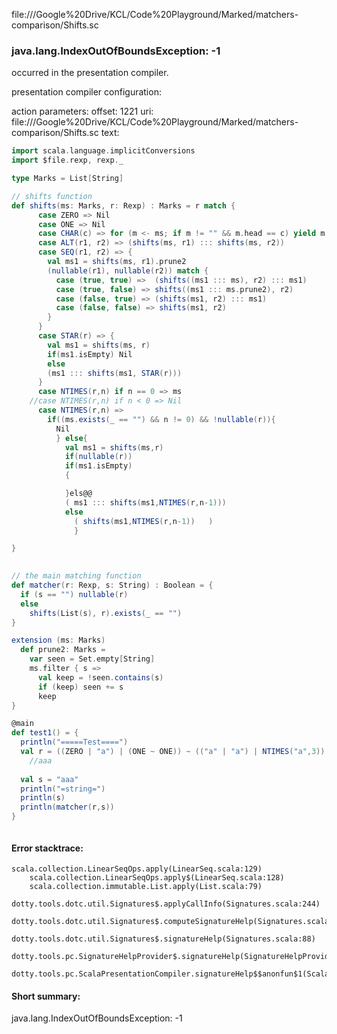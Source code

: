 file://<HOME>/Google%20Drive/KCL/Code%20Playground/Marked/matchers-comparison/Shifts.sc
### java.lang.IndexOutOfBoundsException: -1

occurred in the presentation compiler.

presentation compiler configuration:


action parameters:
offset: 1221
uri: file://<HOME>/Google%20Drive/KCL/Code%20Playground/Marked/matchers-comparison/Shifts.sc
text:
```scala
import scala.language.implicitConversions
import $file.rexp, rexp._

type Marks = List[String]

// shifts function 
def shifts(ms: Marks, r: Rexp) : Marks = r match {
      case ZERO => Nil
      case ONE => Nil
      case CHAR(c) => for (m <- ms; if m != "" && m.head == c) yield m.tail
      case ALT(r1, r2) => (shifts(ms, r1) ::: shifts(ms, r2))
      case SEQ(r1, r2) => {
        val ms1 = shifts(ms, r1).prune2
        (nullable(r1), nullable(r2)) match {
          case (true, true) =>  (shifts((ms1 ::: ms), r2) ::: ms1)
          case (true, false) => shifts((ms1 ::: ms.prune2), r2) 
          case (false, true) => (shifts(ms1, r2) ::: ms1)
          case (false, false) => shifts(ms1, r2)
        }
      }
      case STAR(r) => {
        val ms1 = shifts(ms, r)
        if(ms1.isEmpty) Nil 
        else
        (ms1 ::: shifts(ms1, STAR(r)))
      }
      case NTIMES(r,n) if n == 0 => ms
    //case NTIMES(r,n) if n < 0 => Nil
      case NTIMES(r,n) =>
        if((ms.exists(_ == "") && n != 0) && !nullable(r)){ 
          Nil
          } else{
            val ms1 = shifts(ms,r)
            if(nullable(r))
            if(ms1.isEmpty)
            {

            }els@@
            ( ms1 ::: shifts(ms1,NTIMES(r,n-1)))
            else
              ( shifts(ms1,NTIMES(r,n-1))   )
              }

}
  

// the main matching function 
def matcher(r: Rexp, s: String) : Boolean = {
  if (s == "") nullable(r)
  else 
    shifts(List(s), r).exists(_ == "")
}

extension (ms: Marks)
  def prune2: Marks =
    var seen = Set.empty[String]
    ms.filter { s =>
      val keep = !seen.contains(s)
      if (keep) seen += s
      keep
}

@main
def test1() = {
  println("=====Test====")
  val r = ((ZERO | "a") | (ONE ~ ONE)) ~ (("a" | "a") | NTIMES("a",3))
    //aaa
    
  val s = "aaa"
  println("=string=")
  println(s)
  println(matcher(r,s))
}



```



#### Error stacktrace:

```
scala.collection.LinearSeqOps.apply(LinearSeq.scala:129)
	scala.collection.LinearSeqOps.apply$(LinearSeq.scala:128)
	scala.collection.immutable.List.apply(List.scala:79)
	dotty.tools.dotc.util.Signatures$.applyCallInfo(Signatures.scala:244)
	dotty.tools.dotc.util.Signatures$.computeSignatureHelp(Signatures.scala:101)
	dotty.tools.dotc.util.Signatures$.signatureHelp(Signatures.scala:88)
	dotty.tools.pc.SignatureHelpProvider$.signatureHelp(SignatureHelpProvider.scala:46)
	dotty.tools.pc.ScalaPresentationCompiler.signatureHelp$$anonfun$1(ScalaPresentationCompiler.scala:435)
```
#### Short summary: 

java.lang.IndexOutOfBoundsException: -1